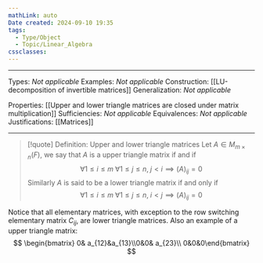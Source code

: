 ```yaml
---
mathLink: auto
Date created: 2024-09-10 19:35
tags:
  - Type/Object
  - Topic/Linear_Algebra
cssclasses:
---
```


---  

Types: _Not applicable_ 
Examples: _Not applicable_
Construction: [[LU-decomposition of invertible matrices]]
Generalization: _Not applicable_

Properties: [[Upper and lower triangle matrices are closed under matrix multiplication]]
Sufficiencies: _Not applicable_
Equivalences: _Not applicable_
Justifications: [[Matrices]]

---

> [!quote] Definition: Upper and lower triangle matrices
> Let $A\in M_{m\times n}(F)$, we say that $A$ is a upper triangle matrix if and if $$ \forall 1\leq i\leq m\; \forall 1\leq j\leq n,\; j<i\implies (A)_{ij}=0 $$Similarly $A$ is said to be a lower triangle matrix if and only if $$   \forall 1\leq i\leq m\; \forall 1\leq j\leq n,\; i<j\implies (A)_{ij}=0$$

Notice that all elementary matrices, with exception to the row switching elementary matrix $C_{ij}$, are lower triangle matrices. Also an example of a upper triangle matrix: $$ \begin{bmatrix}
0& a_{12}&a_{13}\\0&0& a_{23}\\ 0&0&0\end{bmatrix} $$

